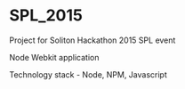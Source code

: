 # SPL_2015
Project for Soliton Hackathon 2015 SPL event

Node Webkit application

Technology stack - Node, NPM, Javascript
